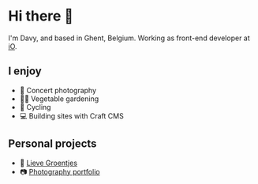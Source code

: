 # Hi there 👋
I'm Davy, and based in Ghent, Belgium. 
Working as front-end developer at [iO](https://www.iodigital.com/).

## I enjoy
- 📸 Concert photography
- 🧑‍🌾 Vegetable gardening
- 🚴 Cycling
- 💻 Building sites with Craft CMS

## Personal projects
- 🌱 [Lieve Groentjes](https://lievegroentjes.be?utm_medium=social&utm_source=Github&utm_content=profile)
- 📷 [Photography portfolio](https://davydepauw.be?utm_medium=social&utm_source=Github&utm_content=profile)
